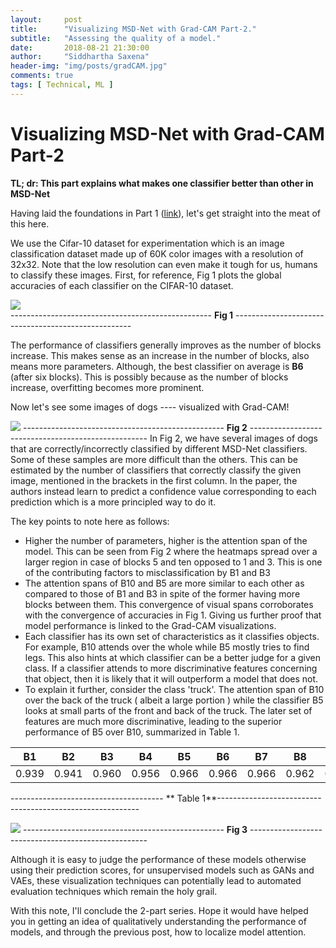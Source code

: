 ```yaml
---
layout:     post
title:      "Visualizing MSD-Net with Grad-CAM Part-2."
subtitle:   "Assessing the quality of a model."
date:       2018-08-21 21:30:00
author:     "Siddhartha Saxena"
header-img: "img/posts/gradCAM.jpg"
comments: true
tags: [ Technical, ML ]
---
```


# Visualizing MSD-Net with Grad-CAM Part-2

**TL; dr: This part explains what makes one classifier better than other in MSD-Net**

Having laid the foundations in Part 1 ([link](http://siddharthasaxena.com/blog/visualizing-MSD-Net-with-Grad-CAM-Part-1)), let's get straight into the meat of this here. 

We use the Cifar-10 dataset for experimentation which is an image classification dataset made up of 60K color images with a resolution of 32x32. Note that the low resolution can even make it tough for us, humans to classify these images. First, for reference, Fig 1 plots the global accuracies of each classifier on the CIFAR-10 dataset.

![](http://siddharthasaxena.com/blogImgs/accMSDnet.png)   
-------------------------------------------------- **Fig 1** ----------------------------------------------------

The performance of classifiers generally improves as the number of blocks increase. This makes sense as an increase in the number of blocks, also means more parameters. Although, the best classifier on average is **B6** (after six blocks). This is possibly because as the number of blocks increase, overfitting becomes more prominent.  

Now let's see some images of dogs ---- visualized with Grad-CAM!

![](http://siddharthasaxena.com/blogImgs/dogs.jpg)
 -------------------------------------------------- **Fig 2** ----------------------------------------------------
In Fig 2, we have several images of dogs that are correctly/incorrectly classified by different MSD-Net classifiers. Some of these samples are more difficult than the others. This can be estimated by the number of classifiers that correctly classify the given image, mentioned in the brackets in the first column. In the paper, the authors instead learn to predict a confidence value corresponding to each prediction which is a more principled way to do it.

The key points to note here as follows:

* Higher the number of parameters, higher is the attention span of the model. This can be seen from Fig 2 where the heatmaps spread over a larger region in case of blocks 5 and ten opposed to 1 and 3. This is one of the contributing factors to misclassification by B1 and B3
* The attention spans of B10 and B5 are more similar to each other as compared to those of B1 and B3 in spite of the former having more blocks between them. This convergence of visual spans corroborates with the convergence of accuracies in Fig 1. Giving us further proof that model performance is linked to the Grad-CAM visualizations.
* Each classifier has its own set of characteristics as it classifies objects. For example, B10 attends over the whole while B5 mostly tries to find legs. This also hints at which classifier can be a better judge for a given class. If a classifier attends to more discriminative features concerning that object, then it is likely that it will outperform a model that does not.
* To explain it further, consider the class 'truck'. The attention span of B10 over the back of the truck ( albeit a large portion ) while the classifier B5 looks at small parts of the front and back of the truck. The later set of features are much more discriminative, leading to the superior performance of B5 over B10, summarized in Table 1.

| B1 | B2 | B3 | B4 | B5 | B6 | B7 | B8 | B9 | B10 |
| ----|----|----|----|----|----|----|----|----|----|
|0.939| 0.941| 0.960| 0.956| 0.966| 0.966| 0.966| 0.962| 0.958| 0.958|

-------------------------------------- ** Table 1**----------------------------------------------------------

![](http://siddharthasaxena.com/blogImgs/truck.png)
-------------------------------------------------- **Fig 3** ----------------------------------------------------

Although it is easy to judge the performance of these models otherwise using their prediction scores, for unsupervised models such as GANs and VAEs, these visualization techniques can potentially lead to automated evaluation techniques which remain the holy grail.

With this note, I'll conclude the 2-part series. Hope it would have helped you in getting an idea of qualitatively understanding the performance of models, and through the previous post, how to localize model attention.
